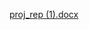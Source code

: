[proj_rep (1).docx](https://github.com/Azhar20afif/Library-Management-System/files/13789993/proj_rep.1.docx)
